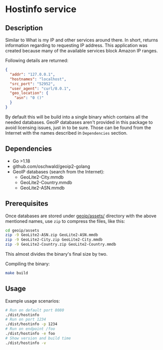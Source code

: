 # Hostinfo service

## Description

Similar to What is my IP and other services around there.
In short, returns information regarding to requesting IP address.
This application was created because many of the available services block Amazon IP ranges.

Following details are returned:

```json
{
  "addr": "127.0.0.1",
  "hostnames": "localhost",
  "src_port": "52952",
  "user_agent": "curl/8.0.1",
  "geo_location": {
    "asn": "0 ()"
  }
}
```

By default this will be build into a single binary which contains all the needed databases.
GeoIP databases aren't provided in this package to avoid licensing issues, just in to be sure.
Those can be found from the Internet with the names described in `Dependencies` section.

## Dependencies

* Go >1.18
* github.com/oschwald/geoip2-golang
* GeoIP databases (search from the Internet):
  * GeoLite2-City.mmdb
  * GeoLite2-Country.mmdb
  * GeoLite2-ASN.mmdb

## Prerequisites

Once databases are stored under [geoip/assets/](geoip/assets/) directory with the above mentioned names,
use `zip` to compress the files, like this:

```bash
cd geoip/assets
zip -9 GeoLite2-ASN.zip GeoLite2-ASN.mmdb
zip -9 GeoLite2-City.zip GeoLite2-City.mmdb
zip -9 GeoLite2-Country.zip GeoLite2-Country.mmdb
```

This almost divides the binary's final size by two.

Compiling the binary:

```bash
make build

```

## Usage

Example usage scenarios:

```bash
# Run on default port 8080
./dist/hostinfo
# Run on port 1234
./dist/hostinfo -p 1234
# Run on endpoint /foo
./dist/hostinfo -e foo
# Show version and build time
./dist/hostinfo -v
```
